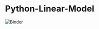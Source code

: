 # Python-Linear-Model

[![Binder](https://mybinder.org/badge_logo.svg)](https://mybinder.org/v2/gh/gunsch3/R-Linear-Model.git/HEAD)
